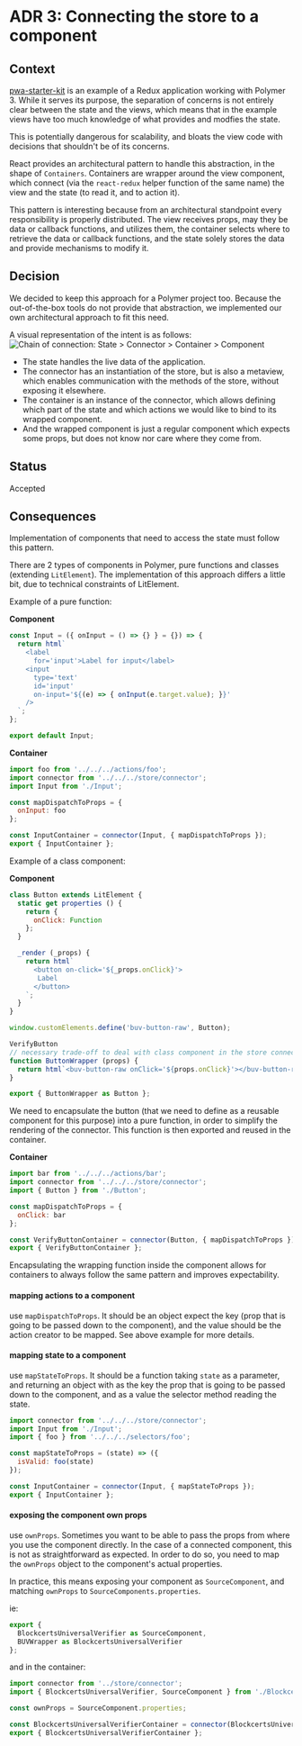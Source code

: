 # ADR 3: Connecting the store to a component

## Context
[pwa-starter-kit](https://github.com/Polymer/pwa-starter-kit) is an example of a Redux application working with Polymer 3. While it serves its purpose, the separation of concerns is not entirely clear between the state and the views, which means that in the example views have too much knowledge of what provides and modfies the state.

This is potentially dangerous for scalability, and bloats the view code with decisions that shouldn't be of its concerns.

React provides an architectural pattern to handle this abstraction, in the shape of `Containers`. Containers are wrapper around the view component, which connect (via the `react-redux` helper function of the same name) the view and the state (to read it, and to action it). 

This pattern is interesting because from an architectural standpoint every responsibility is properly distributed. The view receives props, may they be data or callback functions, and utilizes them, the container selects where to retrieve the data or callback functions, and the state solely stores the data and provide mechanisms to modify it.
 
## Decision
We decided to keep this approach for a Polymer project too. Because the out-of-the-box tools do not provide that abstraction, we implemented our own architectural approach to fit this need.

A visual representation of the intent is as follows:
![Chain of connection: State > Connector > Container > Component](https://user-images.githubusercontent.com/12797962/41294972-a254d432-6e59-11e8-8e08-214c43772173.png)
 
- The state handles the live data of the application.
- The connector has an instantiation of the store, but is also a metaview, which enables communication with the methods of the store, without exposing it elsewhere.
- The container is an instance of the connector, which allows defining which part of the state and which actions we would like to bind to its wrapped component.
- And the wrapped component is just a regular component which expects some props, but does not know nor care where they come from.

## Status
 Accepted
 
## Consequences
Implementation of components that need to access the state must follow this pattern.

There are 2 types of components in Polymer, pure functions and classes (extending `LitElement`).
The implementation of this approach differs a little bit, due to technical constraints of LitElement.

Example of a pure function:

**Component**

```javascript
const Input = ({ onInput = () => {} } = {}) => {
  return html`
    <label 
      for='input'>Label for input</label>
    <input 
      type='text'
      id='input'
      on-input='${(e) => { onInput(e.target.value); }}'
    />
  `;
};

export default Input;
```
**Container**

```javascript
import foo from '../../../actions/foo';
import connector from '../../../store/connector';
import Input from './Input';

const mapDispatchToProps = {
  onInput: foo
};

const InputContainer = connector(Input, { mapDispatchToProps });
export { InputContainer };
```

Example of a class component:

**Component**
```javascript
class Button extends LitElement {
  static get properties () {
    return {
      onClick: Function
    };
  }

  _render (_props) {
    return html`
      <button on-click='${_props.onClick}'>
       Label
      </button>
    `;
  }
}

window.customElements.define('buv-button-raw', Button);

VerifyButton
// necessary trade-off to deal with class component in the store connector
function ButtonWrapper (props) {
  return html`<buv-button-raw onClick='${props.onClick}'></buv-button-raw>`;
}

export { ButtonWrapper as Button };
```
We need to encapsulate the button (that we need to define as a reusable component for this purpose) into a pure function, in order to simplify the rendering of the connector. This function is then exported and reused in the container. 

**Container**

```javascript
import bar from '../../../actions/bar';
import connector from '../../../store/connector';
import { Button } from './Button';

const mapDispatchToProps = {
  onClick: bar
};

const VerifyButtonContainer = connector(Button, { mapDispatchToProps });
export { VerifyButtonContainer };
```
Encapsulating the wrapping function inside the component allows for containers to always follow the same pattern and improves expectability.

#### mapping actions to a component
use `mapDispatchToProps`.
It should be an object expect the key (prop that is going to be passed down to the component), and the value should be the action creator to be mapped. See above example for more details.

#### mapping state to a component
use `mapStateToProps`.
It should be a function taking `state` as a parameter, and returning an object with as the key the prop that is going to be passed down to the component, and as a value the selector method reading the state.

```javascript
import connector from '../../../store/connector';
import Input from './Input';
import { foo } from '../../../selectors/foo';

const mapStateToProps = (state) => ({
  isValid: foo(state)
});

const InputContainer = connector(Input, { mapStateToProps });
export { InputContainer };

```

#### exposing the component own props
use `ownProps`. 
Sometimes you want to be able to pass the props from where you use the component directly.
In the case of a connected component, this is not as straightforward as expected.
In order to do so, you need to map the `ownProps` object to the component's actual properties.

In practice, this means exposing your component as `SourceComponent`, and matching `ownProps` to `SourceComponents.properties`.

ie:
```javascript
export {
  BlockcertsUniversalVerifier as SourceComponent,
  BUVWrapper as BlockcertsUniversalVerifier
};
```

and in the container:

```javascript
import connector from '../store/connector';
import { BlockcertsUniversalVerifier, SourceComponent } from './BlockcertsUniversalVerifier';

const ownProps = SourceComponent.properties;

const BlockcertsUniversalVerifierContainer = connector(BlockcertsUniversalVerifier, { ownProps });
export { BlockcertsUniversalVerifierContainer };

```


